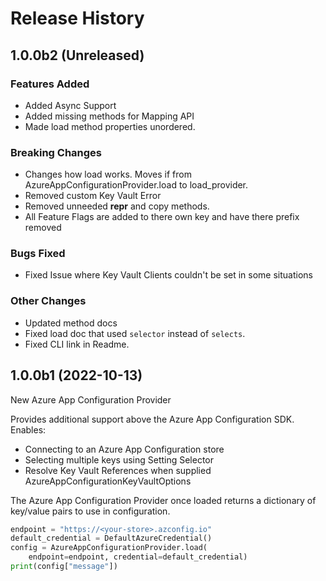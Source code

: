 # Release History

## 1.0.0b2 (Unreleased)

### Features Added
* Added Async Support
* Added missing methods for Mapping API
* Made load method properties unordered.

### Breaking Changes
* Changes how load works. Moves if from AzureAppConfigurationProvider.load to load_provider.
* Removed custom Key Vault Error
* Removed unneeded __repr__ and copy methods.
* All Feature Flags are added to there own key and have there prefix removed

### Bugs Fixed
* Fixed Issue where Key Vault Clients couldn't be set in some situations

### Other Changes
* Updated method docs
* Fixed load doc that used `selector` instead of `selects`.
* Fixed CLI link in Readme.

## 1.0.0b1 (2022-10-13)

New Azure App Configuration Provider

Provides additional support above the Azure App Configuration SDK. Enables:
* Connecting to an Azure App Configuration store
* Selecting multiple keys using Setting Selector
* Resolve Key Vault References when supplied AzureAppConfigurationKeyVaultOptions

The Azure App Configuration Provider once loaded returns a dictionary of key/value pairs to use in configuration.

```python
endpoint = "https://<your-store>.azconfig.io"
default_credential = DefaultAzureCredential()
config = AzureAppConfigurationProvider.load(
    endpoint=endpoint, credential=default_credential)
print(config["message"])
```
